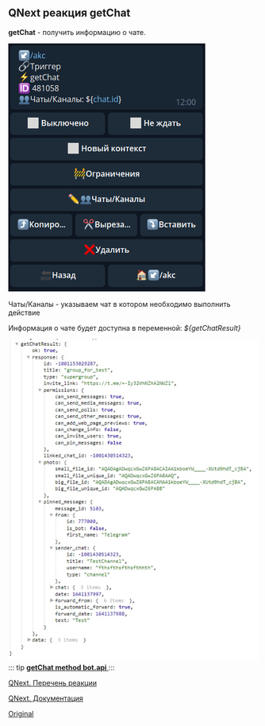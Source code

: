 ## QNext реакция getChat

**getChat** - получить информацию о чате. 

![](./1.png)

Чаты/Каналы - указываем чат в котором необходимо выполнить действие

Информация о чате будет доступна в переменной:
_${getChatResult}_

![](./2.png)
::: tip
[**getChat method bot.api** ](https://core.telegram.org/bots/api#getchat)
:::



[QNext. Перечень реакции](/docs-test/ph/reactions)

[QNext. Документация](/docs-test/ph)


  
[Original](https://telegra.ph/QNext-admin-reaction-getChat-01-06)